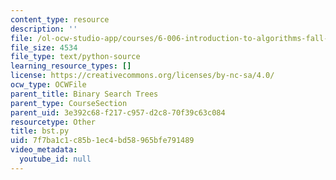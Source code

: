 ```yaml
---
content_type: resource
description: ''
file: /ol-ocw-studio-app/courses/6-006-introduction-to-algorithms-fall-2011/7f7ba1c1c85b1ec4bd58965bfe791489_bst.py
file_size: 4534
file_type: text/python-source
learning_resource_types: []
license: https://creativecommons.org/licenses/by-nc-sa/4.0/
ocw_type: OCWFile
parent_title: Binary Search Trees
parent_type: CourseSection
parent_uid: 3e392c68-f217-c957-d2c8-70f39c63c084
resourcetype: Other
title: bst.py
uid: 7f7ba1c1-c85b-1ec4-bd58-965bfe791489
video_metadata:
  youtube_id: null
---
```

